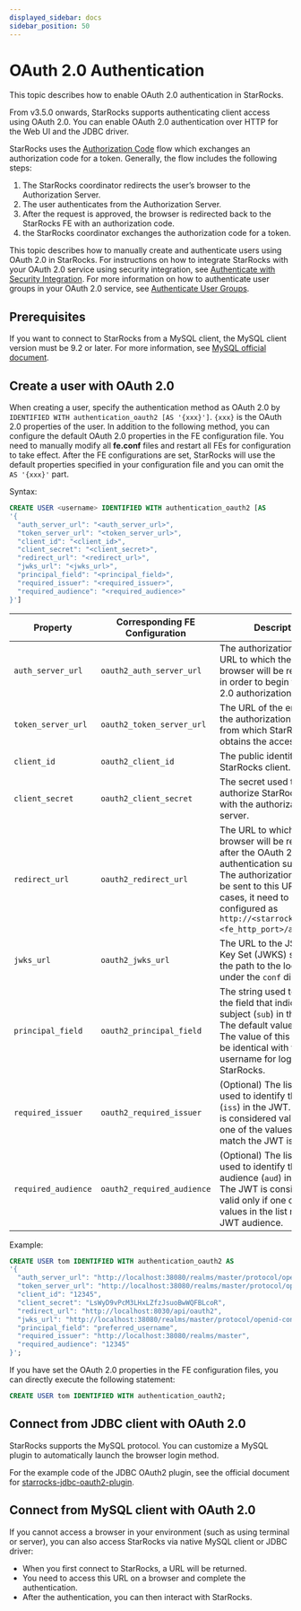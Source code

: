 ```yaml
---
displayed_sidebar: docs
sidebar_position: 50
---
```


# OAuth 2.0 Authentication

This topic describes how to enable OAuth 2.0 authentication in StarRocks.

From v3.5.0 onwards, StarRocks supports authenticating client access using OAuth 2.0. You can enable OAuth 2.0 authentication over HTTP for the Web UI and the JDBC driver.

StarRocks uses the [Authorization Code](https://tools.ietf.org/html/rfc6749#section-1.3.1) flow which exchanges an authorization code for a token. Generally, the flow includes the following steps:

1. The StarRocks coordinator redirects the user’s browser to the Authorization Server.
2. The user authenticates from the Authorization Server.
3. After the request is approved, the browser is redirected back to the StarRocks FE with an authorization code.
4. the StarRocks coordinator exchanges the authorization code for a token.

This topic describes how to manually create and authenticate users using OAuth 2.0 in StarRocks. For instructions on how to integrate StarRocks with your OAuth 2.0 service using security integration, see [Authenticate with Security Integration](./security_integration.md). For more information on how to authenticate user groups in your OAuth 2.0 service, see [Authenticate User Groups](../group_provider.md).

## Prerequisites

If you want to connect to StarRocks from a MySQL client, the MySQL client version must be 9.2 or later. For more information, see [MySQL official document](https://dev.mysql.com/doc/refman/9.2/en/openid-pluggable-authentication.html).

## Create a user with OAuth 2.0

When creating a user, specify the authentication method as OAuth 2.0 by `IDENTIFIED WITH authentication_oauth2 [AS '{xxx}']`. `{xxx}` is the OAuth 2.0 properties of the user. In addition to the following method, you can configure the default OAuth 2.0 properties in the FE configuration file. You need to manually modify all **fe.conf** files and restart all FEs for configuration to take effect. After the FE configurations are set, StarRocks will use the default properties specified in your configuration file and you can omit the `AS '{xxx}'` part.

Syntax:

```SQL
CREATE USER <username> IDENTIFIED WITH authentication_oauth2 [AS 
'{
  "auth_server_url": "<auth_server_url>",
  "token_server_url": "<token_server_url>",
  "client_id": "<client_id>",
  "client_secret": "<client_secret>",
  "redirect_url": "<redirect_url>",
  "jwks_url": "<jwks_url>",
  "principal_field": "<principal_field>",
  "required_issuer": "<required_issuer>",
  "required_audience": "<required_audience>"
}']
```

| Property            | Corresponding FE Configuration | Description                                                                                                            |
| ------------------- | ------------------------------ | ---------------------------------------------------------------------------------------------------------------------- |
| `auth_server_url`   | `oauth2_auth_server_url`       | The authorization URL. The URL to which the users’ browser will be redirected in order to begin the OAuth 2.0 authorization process.|
| `token_server_url`  | `oauth2_token_server_url`      | The URL of the endpoint on the authorization server from which StarRocks obtains the access token.                     |
| `client_id`         | `oauth2_client_id`             | The public identifier of the StarRocks client.                                                                         |
| `client_secret`     | `oauth2_client_secret`         | The secret used to authorize StarRocks client with the authorization server.                                           |
| `redirect_url`      | `oauth2_redirect_url`          | The URL to which the users’ browser will be redirected after the OAuth 2.0 authentication succeeds. The authorization code will be sent to this URL. In most cases, it need to be configured as `http://<starrocks_fe_url>:<fe_http_port>/api/oauth2`. |
| `jwks_url`          | `oauth2_jwks_url`              | The URL to the JSON Web Key Set (JWKS) service or the path to the local file under the `conf` directory.               |
| `principal_field`   | `oauth2_principal_field`       | The string used to identify the field that indicates the subject (`sub`) in the JWT. The default value is `sub`. The value of this field must be identical with the username for logging in to StarRocks. |
| `required_issuer`   | `oauth2_required_issuer`       | (Optional) The list of strings used to identify the issuers (`iss`) in the JWT. The JWT is considered valid only if one of the values in the list match the JWT issuer. |
| `required_audience` | `oauth2_required_audience`     | (Optional) The list of strings used to identify the audience (`aud`) in the JWT. The JWT is considered valid only if one of the values in the list match the JWT audience. |

Example:

```SQL
CREATE USER tom IDENTIFIED WITH authentication_oauth2 AS 
'{
  "auth_server_url": "http://localhost:38080/realms/master/protocol/openid-connect/auth",
  "token_server_url": "http://localhost:38080/realms/master/protocol/openid-connect/token",
  "client_id": "12345",
  "client_secret": "LsWyD9vPcM3LHxLZfzJsuoBwWQFBLcoR",
  "redirect_url": "http://localhost:8030/api/oauth2",
  "jwks_url": "http://localhost:38080/realms/master/protocol/openid-connect/certs",
  "principal_field": "preferred_username",
  "required_issuer": "http://localhost:38080/realms/master",
  "required_audience": "12345"
}';
```

If you have set the OAuth 2.0 properties in the FE configuration files, you can directly execute the following statement:

```SQL
CREATE USER tom IDENTIFIED WITH authentication_oauth2;
```

## Connect from JDBC client with OAuth 2.0

StarRocks supports the MySQL protocol. You can customize a MySQL plugin to automatically launch the browser login method. 

For the example code of the JDBC OAuth2 plugin, see the official document for [starrocks-jdbc-oauth2-plugin](https://github.com/StarRocks/starrocks/tree/main/contrib/starrocks-jdbc-oauth2-plugin).

## Connect from MySQL client with OAuth 2.0

If you cannot access a browser in your environment (such as using terminal or server), you can also access StarRocks via native MySQL client or JDBC driver:
- When you first connect to StarRocks, a URL will be returned.
- You need to access this URL on a browser and complete the authentication.
- After the authentication, you can then interact with StarRocks.
